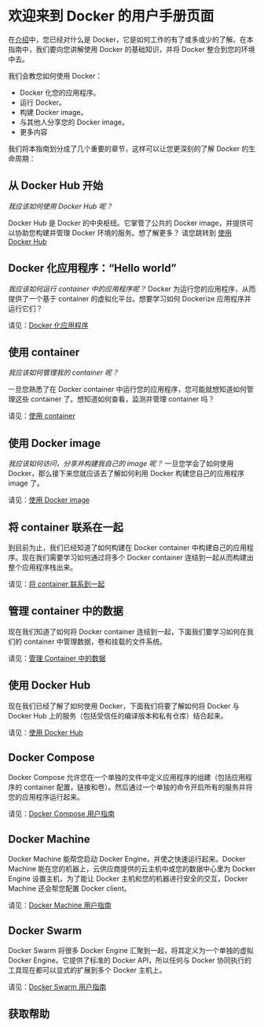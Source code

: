 # 欢迎来到 Docker 的用户手册页面

在[介绍](../README.md)中，您已经对什么是 Docker，它是如何工作的有了或多或少的了解。在本指南中，我们要向您讲解使用 Docker 的基础知识，并将 Docker 整合到您的环境中去。

我们会教您如何使用 Docker：
- Docker 化您的应用程序。
- 运行 Docker。
- 构建 Docker image。
- 与其他人分享您的 Docker image。
- 更多内容

我们将本指南划分成了几个重要的章节，这样可以让您更深刻的了解 Docker 的生命周期：

## 从 Docker Hub 开始
*我应该如何使用 Docker Hub 呢？*

Docker Hub 是 Docker 的中央枢纽。它掌管了公共的 Docker image，并提供可以协助您构建并管理 Docker 环境的服务。想了解更多？
请您跳转到 [使用 Docker Hub](../docker-hub/docker-hub.md)

## Docker 化应用程序：“Hello world”
*我应该如何运行 container 中的应用程序呢？*
Docker 为运行您的应用程序，从而提供了一个基于 container 的虚拟化平台。想要学习如何 Dockerize 应用程序并运行它们？

请见：[Docker 化应用程序](../userguide/dockerizing.md)

## 使用 container
*我应该如何管理我的 container 呢？*

一旦您熟悉了在 Docker container 中运行您的应用程序，您可能就想知道如何管理这些 container 了。想知道如何查看，监测并管理 container 吗？

请见：[使用 container](../userguide/usingdocker.md)

## 使用 Docker image
*我应该如何访问，分享并构建我自己的 image 呢？*
一旦您学会了如何使用 Docker，那么接下来您就应该去了解如何利用 Docker 构建您自己的应用程序 image 了。

请见：[使用 Docker image](../userguide/dockerimages.md)

## 将 container 联系在一起
到目前为止，我们已经知道了如何构建在 Docker container 中构建自己的应用程序。现在我们需要学习如何通过将多个 Docker container 连结到一起从而构建出整个应用程序栈出来。

请见：[将 container 联系到一起](../userguide/dockervolumes.md)

## 管理 container 中的数据
现在我们知道了如何将 Docker container 连结到一起，下面我们要学习如何在我们的 container 中管理数据，卷和挂载的文件系统。

请见：[管理 Container 中的数据](../userguide/dockervolumes.md)

## 使用 Docker Hub
现在我们已经了解了如何使用 Docker，下面我们将要了解如何将 Docker 与 Docker Hub 上的服务（包括受信任的编译版本和私有仓库）结合起来。

请见：[使用 Docker Hub](../userguide/dockerrepos.md)

## Docker Compose
Docker Compose 允许您在一个单独的文件中定义应用程序的组建（包括应用程序的 container 配置，链接和卷）。然后通过一个单独的命令开启所有的服务并将您的应用程序运行起来。

请见：[Docker Compose 用户指南](../compose/compose.md)

## Docker Machine
Docker Machine 能帮您启动 Docker Engine，并使之快速运行起来。Docker Machine 能在您的机器上，云供应商提供的云主机中或您的数据中心里为 Docker Engine 设置主机，为了能让 Docker 主机和您的机器进行安全的交互，Docker Machine 还会帮您配置 Docker client。 

请见：[Docker Machine 用户指南](../compose/compose.md)

## Docker Swarm
Docker Swarm 将很多 Docker Engine 汇聚到一起，将其定义为一个单独的虚拟 Docker Engine。它提供了标准的 Docker API，所以任何与 Docker 协同执行的工具现在都可以显式的扩展到多个 Docker 主机上。

请见：[Docker Swarm 用户指南](../userguide/swarm.md)

## 获取帮助
